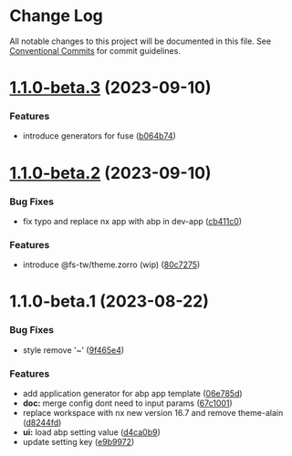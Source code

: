 # Change Log

All notable changes to this project will be documented in this file.
See [Conventional Commits](https://conventionalcommits.org) for commit guidelines.

# [1.1.0-beta.3](https://github.com/fs-tw/abp.ng/compare/v1.1.0-beta.2...v1.1.0-beta.3) (2023-09-10)

### Features

- introduce generators for fuse ([b064b74](https://github.com/fs-tw/abp.ng/commit/b064b74cbd9d2ba549dcc11ce5362cda062b3744))

# [1.1.0-beta.2](https://github.com/fs-tw/abp.ng/compare/v1.1.0-beta.1...v1.1.0-beta.2) (2023-09-10)

### Bug Fixes

- fix typo and replace nx app with abp in dev-app ([cb411c0](https://github.com/fs-tw/abp.ng/commit/cb411c0167ee778a40cc1d3e0d2f39454033705d))

### Features

- introduce @fs-tw/theme.zorro (wip) ([80c7275](https://github.com/fs-tw/abp.ng/commit/80c7275ed0d045b424f156bbb48b4446dba2178e))

# 1.1.0-beta.1 (2023-08-22)

### Bug Fixes

- style remove '~' ([9f465e4](https://github.com/fs-tw/abp.ng/commit/9f465e4a0a2fed78b31160d0c88368be55a7d2a9))

### Features

- add application generator for abp app template ([06e785d](https://github.com/fs-tw/abp.ng/commit/06e785d4266dbbffbbcc39bd5c78b5c42cd8122b))
- **doc:** merge config dont need to input params ([67c1001](https://github.com/fs-tw/abp.ng/commit/67c10018589393a1abadea3115df1bcdd9fe51ed))
- replace workspace with nx new version 16.7 and remove theme-alain ([d8244fd](https://github.com/fs-tw/abp.ng/commit/d8244fde0ff0007b24075f4935c761bc8af4cfc7))
- **ui:** load abp setting value ([d4ca0b9](https://github.com/fs-tw/abp.ng/commit/d4ca0b9b8e2d2c23ce2d39f17ef5568f58e4b2bb))
- update setting key ([e9b9972](https://github.com/fs-tw/abp.ng/commit/e9b9972c0ef9732eadcc6f9bff3e58f8b24a2731))
